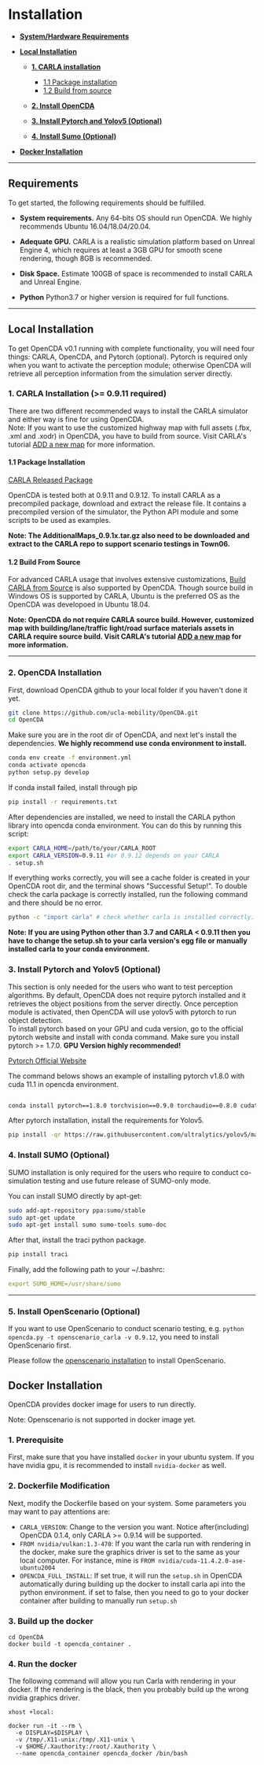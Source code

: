 # Installation

* [__System/Hardware Requirements__](#requirements)
* [__Local Installation__](#local-installation)
    * [__1. CARLA installation__](#1-carla-installation0911-required)
	    * [1.1 Package installation](#11-package-installation)
	    * [1.2 Build from source](#12-build-from-source)

    * [__2. Install OpenCDA__](#opencda-installation)
    * [__3. Install Pytorch and Yolov5 (Optional)__](#3-install-pytorch-and-yolov5optional)
    * [__4. Install Sumo (Optional)__](#4-install-sumooptional)

* [__Docker Installation__](#docker-installation)


---
## Requirements
To get started, the following requirements should be fulfilled.
* __System requirements.__ Any 64-bits OS should run OpenCDA. We highly recommends Ubuntu  16.04/18.04/20.04.

* __Adequate GPU.__ CARLA is a realistic simulation platform based on Unreal Engine 4, which requires at least a 3GB GPU for smooth scene rendering, though 8GB is recommended.
* __Disk Space.__ Estimate 100GB of space is recommended to install CARLA and Unreal Engine.
* __Python__ Python3.7 or higher version is required for full functions.


---
## Local Installation
To get OpenCDA v0.1 running with complete functionality, you will need four things: CARLA, OpenCDA, and
Pytorch (optional). Pytorch is required only when you want to activate the perception module; otherwise OpenCDA
will retrieve all perception information from the simulation server directly.

###  1. CARLA Installation (>= 0.9.11 required)

There are two different recommended ways to install the CARLA simulator and either way is fine for using OpenCDA. <br>
Note: If you want to use the customized highway map with full assets (.fbx, .xml and .xodr) in OpenCDA,
you have to build from source. Visit CARLA's tutorial [ADD a new map](https://carla.readthedocs.io/en/latest/tuto_A_add_map_overview/) for more information.


#### 1.1 Package Installation

<div class="build-buttons">
<p>
<a href="https://github.com/carla-simulator/carla/releases" target="_blank" class="btn btn-neutral" title="Go to the latest CARLA release">
<span class="icon icon-github"></span> CARLA Released Package</a>
</p>
</div>

OpenCDA is tested both at 0.9.11 and 0.9.12.
To install CARLA as a precompiled package, download and extract the release file. It contains a precompiled version of the simulator, the Python API module and some scripts to be used as examples. <br>

<strong>Note: The  AdditionalMaps_0.9.1x.tar.gz also need to be downloaded and extract to the CARLA repo to support
scenario testings in Town06.</strong>

#### 1.2 Build From Source

For advanced CARLA usage that involves extensive customizations, [Build CARLA from Source](https://carla.readthedocs.io/en/0.9.11/build_linux/) is also supported by OpenCDA. Though source build in
Windows OS is supported by CARLA, Ubuntu is the preferred OS as the OpenCDA was developoed in Ubuntu 18.04.

<strong>Note: OpenCDA do not require CARLA source build. However, customized map with building/lane/traffic light/road surface materials assets  in CARLA  require source build.
Visit CARLA's tutorial [ADD a new map](https://carla.readthedocs.io/en/latest/tuto_A_add_map_overview/) for more information. </strong>

---

### 2. OpenCDA Installation
First, download OpenCDA github to your local folder if you haven't done it yet.
```sh
git clone https://github.com/ucla-mobility/OpenCDA.git
cd OpenCDA
```
Make sure you are in the root dir of OpenCDA, and next let's install the dependencies. <strong>We highly
recommend use conda environment to install.</strong>

```sh
conda env create -f environment.yml
conda activate opencda
python setup.py develop
```

If conda install failed,  install through pip
```sh
pip install -r requirements.txt
```

After dependencies are installed, we need to install the CARLA python library into opencda conda environment.
You can do this by running this script:
```sh
export CARLA_HOME=/path/to/your/CARLA_ROOT
export CARLA_VERSION=0.9.11 #or 0.9.12 depends on your CARLA
. setup.sh
```
If everything works correctly, you will see a cache folder is created in your OpenCDA root dir, and the terminal shows
"Successful Setup!". To double check the carla package is correctly installed, run the following command and
there should be no error.
```sh
python -c "import carla" # check whether carla is installed correctly.
```
<strong>Note: If you are using Python other than 3.7 and CARLA < 0.9.11 then you have to change the setup.sh to your
carla version's egg file or manually installed carla to your conda environment.</strong>


### 3. Install Pytorch and Yolov5 (Optional)
This section is only needed for the users who want to test perception algorithms. By default, OpenCDA does not require
pytorch installed and it retrieves the object positions from the server directly. Once perception module is activated,
then OpenCDA will use yolov5 with pytorch to run object detection. <br>
To install pytorch based on your GPU and cuda version, go to the official pytorch website and install with conda command. Make
sure you install pytorch >= 1.7.0.  <strong>GPU Version highly recommended!</strong>
<div class="build-buttons">
<p>
<a href="https://pytorch.org/" target="_blank" class="btn btn-neutral" title="Pytorch">
<span class="icon icon-github"></span>Pytorch Official Website</a>
</p>
</div>

The command belows shows an example of installing pytorch v1.8.0 with cuda 11.1 in opencda
environment.

```sh

conda install pytorch==1.8.0 torchvision==0.9.0 torchaudio==0.8.0 cudatoolkit=11.1 -c pytorch -c conda-forge

```

After pytorch installation, install the requirements for Yolov5. <br>
```sh
pip install -qr https://raw.githubusercontent.com/ultralytics/yolov5/master/requirements.txt  # install dependencies
```

### 4. Install SUMO (Optional)
SUMO installation is only required for the users who require to conduct co-simulation testing and use future release of SUMO-only mode.

You can install SUMO directly by apt-get:
```sh
sudo add-apt-repository ppa:sumo/stable
sudo apt-get update
sudo apt-get install sumo sumo-tools sumo-doc
```
After that, install the traci python package.
```sh
pip install traci
```
Finally, add the following path to your ~/.bashrc:
```yaml
export SUMO_HOME=/usr/share/sumo
```
---

### 5. Install OpenScenario (Optional)
If you want to use OpenScenario to conduct scenario testing, e.g. `python opencda.py -t openscenario_carla -v 0.9.12`, you need to install OpenScenario first. <br>

Please follow the [openscenario installation](coperception/setup_scenario_runner.md) to install OpenScenario.

## Docker Installation
OpenCDA provides docker image for users to run directly.

Note: Openscenario is not supported in docker image yet.

### 1. Prerequisite
First, make sure that you have installed `docker` in your ubuntu system. If you have nvidia gpu, it is recommended to
install `nvidia-docker` as well.

### 2. Dockerfile Modification
Next, modify the Dockerfile based on your system. Some parameters you may want to pay attentions are:

- `CARLA_VERSION`: Change to the version you want. Notice after(including) OpenCDA 0.1.4, only CARLA >= 0.9.14 will be supported.
- `FROM nvidia/vulkan:1.3-470`: If you want the carla run with rendering in the docker, make sure the graphics driver is set to the same
as your local computer. For instance, mine is `FROM nvidia/cuda-11.4.2.0-ase-ubuntu2004`
- `OPENCDA_FULL_INSTALL`: If set true, it will run the `setup.sh` in OpenCDA automatically during building up the docker to install carla api into the python environment.
if set to false, then you need to go to your docker container after building to manually run `setup.sh`

### 3. Build up the docker
```shell
cd OpenCDA
docker build -t opencda_container .
```

### 4. Run the docker
The following command will allow you run Carla with rendering in your docker. If the rendering is the black,
then you probably build up the wrong nvidia graphics driver.
```shell
xhost +local:

docker run -it --rm \
  -e DISPLAY=$DISPLAY \
  -v /tmp/.X11-unix:/tmp/.X11-unix \
  -v $HOME/.Xauthority:/root/.Xauthority \
  --name opencda_container opencda_docker /bin/bash
```
